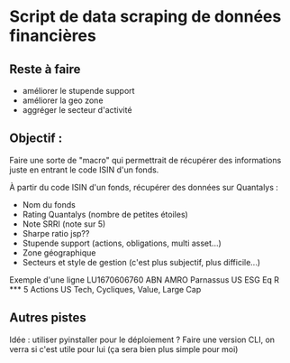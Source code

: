 # Script de data scraping de données financières

## Reste à faire

-   améliorer le stupende support
-   améliorer la geo zone
-   aggréger le secteur d'activité

## Objectif :

Faire une sorte de "macro" qui permettrait de récupérer des informations juste en entrant le code ISIN d'un fonds.

À partir du code ISIN d'un fonds, récupérer des données sur Quantalys :

-   Nom du fonds
-   Rating Quantalys (nombre de petites étoiles)
-   Note SRRI (note sur 5)
-   Sharpe ratio jsp??
-   Stupende support (actions, obligations, multi asset...)
-   Zone géographique
-   Secteurs et style de gestion (c'est plus subjectif, plus difficile...)

Exemple d'une ligne
LU1670606760 ABN AMRO Parnassus US ESG Eq R \*\*\* 5 Actions US Tech, Cycliques, Value, Large Cap

## Autres pistes

Idée : utiliser pyinstaller pour le déploiement ?
Faire une version CLI, on verra si c'est utile pour lui (ça sera bien plus simple pour moi)
